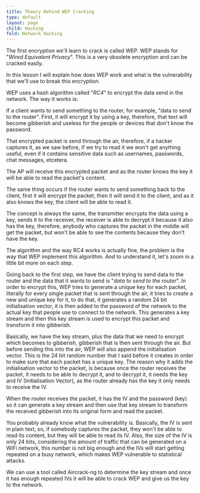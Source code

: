 ```yaml
---
title: Theory Behind WEP Cracking
type: default
layout: page
child: Hacking
fold: Network Hacking
---
```


The first encryption we'll learn to crack is called WEP. WEP stands for "_Wired
Equivalent Privacy_". This is a very obsolete encryption and can be cracked
easily.

In this lesson I will explain how does WEP work and what is the vulnerability
that we'll use to break this encryption.

WEP uses a hash algorithm called "_RC4_" to encrypt the data send in the
network. The way it works is:

If a client wants to send something to the router, for example, "data to send to
the router". First, it will encrypt it by using a key, therefore, that text will
become gibberish and useless for the people or devices that don't know the
password.

That encrypted packet is send through the air, therefore, if a hacker captures
it, as we saw before, if we try to read it we won't get anything useful, even if
it contains sensitive data such as usernames, passwords, chat messages,
etcetera.

The AP will receive this encrypted packet and as the router knows the key it
will be able to read the packet's content.

The same thing occurs if the router wants to send something back to the client,
first it will encrypt the packet, then it will send it to the client, and as it
also knows the key, the client will be able to read it.

The concept is always the same, the transmitter encrypts the data using a key,
sends it to the receiver, the receiver is able to decrypt it because it also has
the key, therefore, anybody who captures the packet in the middle will get the
packet, but won't be able to see the contents because they don't have the key.

The algorithm and the way RC4 works is actually fine, the problem is the way
that WEP implement this algorithm. And to understand it, let's zoom in a little
bit more on each step.

Going back to the first step, we have the client trying to send data to the
router and the data that it wants to send is "_data to send to the router_". In
order to encrypt this, WEP tries to generate a unique key for each packet,
literally for every single packet that is sent through the air, it tries to
create a new and unique key for it, to do that, it generates a random 24 bit
initialisation vector, it is then added to the password of the network to the
actual key that people use to connect to the network. This generates a key
stream and then this key stream is used to encrypt this packet and transform it
into gibberish.

Basically, we have the key stream, plus the data that we need to encrypt which
becomes to gibberish, gibberish that is then sent through the air. But before
sending this into the air, WEP will also append the initialisation vector. This
is the 24 bit random number that I said before it creates in order to make sure
that each packet has a unique key. The reason why it adds the initialisation
vector to the packet, is because once the router receives the packet, it needs
to be able to decrypt it, and to decrypt it, it needs the key and IV
(Initialisation Vector), as the router already has the key it only needs to
receive the IV.

When the router receives the packet, it has the IV and the password (key) so it
can generate a key stream and then use that key stream to transform the received
gibberish into its original form and read the packet.

You probably already know what the vulnerability is. Basically, the IV is sent
in plain text, so, if somebody captures the packet, they won't be able to read
its content, but they will be able to read its IV. Also, the size of the IV is
only 24 bits, considering the amount of traffic that can be generated on a WiFi
network, this number is not big enough and the IVs will start getting repeated
on a busy network, which makes WEP vulnerable to statistical attacks.

We can use a tool called Aircrack-ng to determine the key stream and once it has
enough repeated IVs it will be able to crack WEP and give us the key to the
network.
